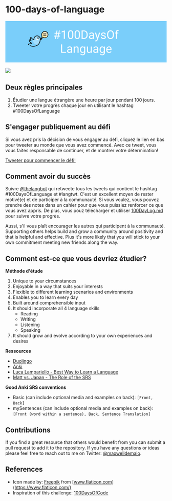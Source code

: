 # 100-days-of-language

![Readme banner image](../static/ReadMeLangBanner.png)

<a href="https://twitter.com/thelangbot/"><img src="https://img.shields.io/twitter/follow/thelangbot?style=social"></a>

## Deux règles principales

1. Étudier une langue étrangère une heure par jour pendant 100 jours.
2. Tweeter votre progrès chaque jour en utilisant le hashtag #100DaysOfLanguage

## S'engager publiquement au défi

Si vous avez pris la décision de vous engager au défi, cliquez le lien en bas pour tweeter au monde que vous avez commencé. Avec ce tweet, vous vous faites responsable de continuer, et de montrer votre détermination!

[Tweeter pour commencer le défi!](https://twitter.com/intent/tweet?text=I%27m%20publicly%20committing%20to%20the%20100DaysOfLanguage%20Challenge%20starting%20today!%20Learn%20more%20and%20join%20me!%20Hey%20@thelangbot%20@maxwelldemaio%20&url=https://github.com/maxwelldemaio/100-days-of-language&hashtags=100DaysOfLanguage)

## Comment avoir du succès

Suivre [@thelangbot](https://twitter.com/thelangbot) qui retweete tous les tweets qui contient le hashtag #100DaysOfLanguage et #langtwt. C'est un excellent moyen de rester motivé(e) et de participer à la communauté. Si vous voulez, vous pouvez prendre des notes dans un cahier pour que vous puissiez renforcer ce que vous avez appris. De plus, vous pouz télécharger et utiliser [100DayLog.md](../languageLog/100DayLog.md) pour suivre votre progrès.

Aussi, s'il vous plaît encourager les autres qui participent à la communauté. Supporting others helps build and grow a community around positivity and that is helpful and effective. Plus it's more likely that you will stick to your own commitment meeting new friends along the way.

## Comment est-ce que vous devriez étudier?

**Méthode d'étude**
1. Unique to your circumstances
2. Enjoyable in a way that suits your interests
3. Flexible to different learning scenarios and environments
4. Enables you to learn every day
5. Built around comprehensible input
6. It should incorporate all 4 language skills
    - Reading
    - Writing
    - Listening
    - Speaking
7. It should grow and evolve according to your own experiences and desires

**Ressources**
- [Duolingo](https://www.duolingo.com)
- [Anki](https://ankiweb.net/)
- [Luca Lampariello - Best Way to Learn a Language](https://www.youtube.com/watch?v=SDLlhUv519k)
- [Matt vs. Japan - The Role of the SRS](https://www.youtube.com/watch?v=wrBFhsnBQ2k)

**Good Anki SRS conventions**
- Basic (can include optional media and examples on back): `[Front, Back]`
- mySentences (can include optional media and examples on back): `[Front (word within a sentence), Back, Sentence Translation]`

## Contributions

If you find a great resource that others would benefit from you can submit a pull request to add it to the repository. If you have any questions or ideas please feel free to reach out to me on Twitter: [@maxwelldemaio](https://twitter.com/maxwelldemaio).

## References

- Icon made by: [Freepik](https://www.freepik.com) from [www.flaticon.com](https://www.flaticon.com/)
- Inspiration of this challenge: [100DaysOfCode](https://www.100daysofcode.com/)